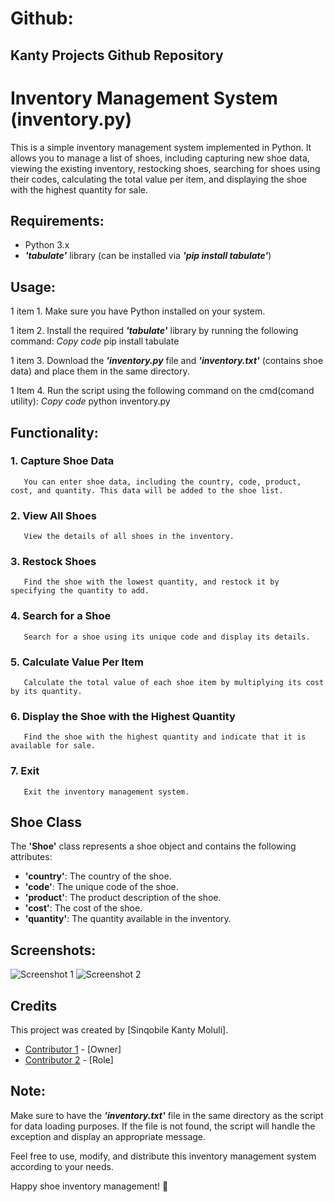 # Github:
## Kanty Projects Github Repository

# Inventory Management System (inventory.py)
This is a simple inventory management system implemented in Python. It allows you to manage a list of shoes, including capturing new shoe data, viewing the existing inventory, restocking shoes, searching for shoes using their codes, calculating the total value per item, and displaying the shoe with the highest quantity for sale.

## Requirements:

- Python 3.x
- _**'tabulate'**_ library (can be installed via _**'pip install tabulate'**_)

## Usage:

1 item 1. Make sure you have Python installed on your system.

1 item 2. Install the required _**'tabulate'**_ library by running the following command:
          *Copy code*
          pip install tabulate

1 item 3. Download the _**'inventory.py**_ file and _**'inventory.txt'**_ (contains shoe data) and place them in the same directory.
        
1 Item 4. Run the script using the following command on the cmd(comand utility):
          *Copy code*
          python inventory.py

## Functionality:

### 1. Capture Shoe Data
       You can enter shoe data, including the country, code, product, cost, and quantity. This data will be added to the shoe list.

### 2. View All Shoes
       View the details of all shoes in the inventory.

### 3. Restock Shoes
       Find the shoe with the lowest quantity, and restock it by specifying the quantity to add.

### 4. Search for a Shoe
       Search for a shoe using its unique code and display its details.

### 5. Calculate Value Per Item
       Calculate the total value of each shoe item by multiplying its cost by its quantity.

### 6. Display the Shoe with the Highest Quantity
       Find the shoe with the highest quantity and indicate that it is available for sale.

### 7. Exit
       Exit the inventory management system.

## Shoe Class
   The **'Shoe'** class represents a shoe object and contains the following attributes:

- **'country'**: The country of the shoe.
- **'code'**: The unique code of the shoe.
- **'product'**: The product description of the shoe.
- **'cost'**: The cost of the shoe.
- **'quantity'**: The quantity available in the inventory.


## Screenshots:

![Screenshot 1](screenshots/screenshot1.png)
![Screenshot 2](screenshots/screenshot2.png)

## Credits

This project was created by [Sinqobile Kanty Moluli]. 
- [Contributor 1](https://github.com/Kanty1274/Github/) - [Owner]
- [Contributor 2](link-to-github-profile-2) - [Role]
  
## Note:

   Make sure to have the _**'inventory.txt'**_ file in the same directory as the script for data loading purposes.
   If the file is not found, the script will handle the exception and display an appropriate message.

  Feel free to use, modify, and distribute this inventory management system according to your needs.

  Happy shoe inventory management! 🚀
  
  
